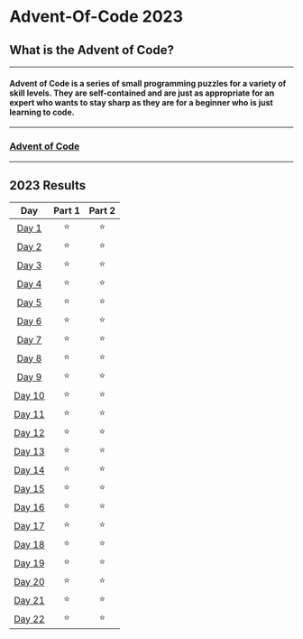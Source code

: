 # Advent-Of-Code 2023

## What is the Advent of Code?

----
#### Advent of Code is a series of small programming puzzles for a variety of skill levels. They are self-contained and are just as appropriate for an expert who wants to stay sharp as they are for a beginner who is just learning to code.

----

### [Advent of Code](https://adventofcode.com/)

----

<!--- advent_readme_stars table-->
## 2023 Results

|                      Day                       | Part 1 | Part 2 |
|:----------------------------------------------:|:------:|:------:|
|  [Day 1](https://adventofcode.com/2023/day/1)  |   ⭐    |   ⭐    |
|  [Day 2](https://adventofcode.com/2023/day/2)  |   ⭐    |   ⭐    |
|  [Day 3](https://adventofcode.com/2023/day/3)  |   ⭐    |   ⭐    |
|  [Day 4](https://adventofcode.com/2023/day/4)  |   ⭐    |   ⭐    |
|  [Day 5](https://adventofcode.com/2023/day/5)  |   ⭐    |   ⭐    |
|  [Day 6](https://adventofcode.com/2023/day/6)  |   ⭐    |   ⭐    |
|  [Day 7](https://adventofcode.com/2023/day/7)  |   ⭐    |   ⭐    |
|  [Day 8](https://adventofcode.com/2023/day/8)  |   ⭐    |   ⭐    |
|  [Day 9](https://adventofcode.com/2023/day/9)  |   ⭐    |   ⭐    |
| [Day 10](https://adventofcode.com/2023/day/10) |   ⭐    |   ⭐    |
| [Day 11](https://adventofcode.com/2023/day/11) |   ⭐    |   ⭐    |
| [Day 12](https://adventofcode.com/2023/day/12) |   ⭐    |   ⭐    |
| [Day 13](https://adventofcode.com/2023/day/13) |   ⭐    |   ⭐    |
| [Day 14](https://adventofcode.com/2023/day/14) |   ⭐    |   ⭐    |
| [Day 15](https://adventofcode.com/2023/day/15) |   ⭐    |   ⭐    |
| [Day 16](https://adventofcode.com/2023/day/16) |   ⭐    |   ⭐    |
| [Day 17](https://adventofcode.com/2023/day/17) |   ⭐    |   ⭐    |
| [Day 18](https://adventofcode.com/2023/day/18) |   ⭐    |   ⭐    |
| [Day 19](https://adventofcode.com/2023/day/19) |   ⭐    |   ⭐    |
| [Day 20](https://adventofcode.com/2023/day/20) |   ⭐    |   ⭐    |
| [Day 21](https://adventofcode.com/2023/day/21) |   ⭐    |   ⭐    |
| [Day 22](https://adventofcode.com/2023/day/22) |   ⭐    |   ⭐    |
<!--- advent_readme_stars table-->